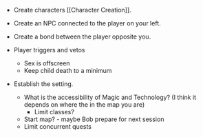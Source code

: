 * Create characters [[Character Creation]].
* Create an NPC connected to the player on your left.
* Create a bond between the player opposite you.
* Player triggers and vetos
	* Sex is offscreen
	* Keep child death to a minimum

* Establish the setting.
	* What is the accessibility of Magic and Technology? (I think it depends on where the in the map you are)
		* Limit classes?
	* Start map? - maybe Bob prepare for next session
	* Limit concurrent quests